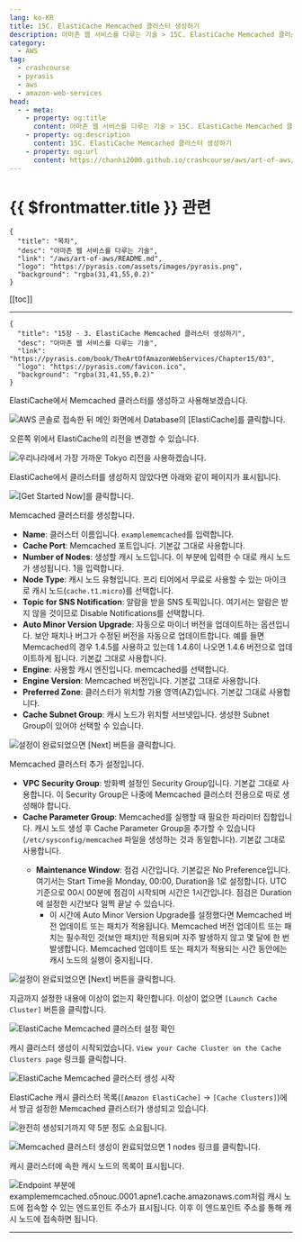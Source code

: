 ```yaml
---
lang: ko-KR
title: 15C. ElastiCache Memcached 클러스터 생성하기
description: 아마존 웹 서비스를 다루는 기술 > 15C. ElastiCache Memcached 클러스터 생성하기
category:
  - AWS
tag: 
  - crashcourse
  - pyrasis
  - aws 
  - amazon-web-services
head:
  - - meta:
    - property: og:title
      content: 아마존 웹 서비스를 다루는 기술 > 15C. ElastiCache Memcached 클러스터 생성하기
    - property: og:description
      content: 15C. ElastiCache Memcached 클러스터 생성하기
    - property: og:url
      content: https://chanhi2000.github.io/crashcourse/aws/art-of-aws/15C.html
---
```


# {{ $frontmatter.title }} 관련

```component VPCard
{
  "title": "목차",
  "desc": "아마존 웹 서비스를 다루는 기술",
  "link": "/aws/art-of-aws/README.md",
  "logo": "https://pyrasis.com/assets/images/pyrasis.png",
  "background": "rgba(31,41,55,0.2)"
}
```

[[toc]]

---

```component VPCard
{
  "title": "15장 - 3. ElastiCache Memcached 클러스터 생성하기",
  "desc": "아마존 웹 서비스를 다루는 기술",
  "link": "https://pyrasis.com/book/TheArtOfAmazonWebServices/Chapter15/03",
  "logo": "https://pyrasis.com/favicon.ico",
  "background": "rgba(31,41,55,0.2)"
}
```

ElastiCache에서 Memcached 클러스터를 생성하고 사용해보겠습니다.

![AWS 콘솔로 접속한 뒤 메인 화면에서 Database의 <FontIcon icon="iconfont icon-select"/>`[ElastiCache]`를 클릭합니다.](https://pyrasis.com/assets/images/TheArtOfAmazonWebServicesChapter15/5_.png)

오른쪽 위에서 ElastiCache의 리전을 변경할 수 있습니다.

![우리나라에서 가장 가까운 Tokyo 리전을 사용하겠습니다.](https://pyrasis.com/assets/images/TheArtOfAmazonWebServicesChapter15/6_.png)

ElastiCache에서 클러스터를 생성하지 않았다면 아래와 같이 페이지가 표시됩니다.

![<FontIcon icon="iconfont icon-select"/>`[Get Started Now]`를 클릭합니다.](https://pyrasis.com/assets/images/TheArtOfAmazonWebServicesChapter15/7_.png)

Memcached 클러스터를 생성합니다.

- **Name**: 클러스터 이름입니다. `examplememcached`를 입력합니다.
- **Cache Port**: Memcached 포트입니다. 기본값 그대로 사용합니다.
- **Number of Nodes**: 생성할 캐시 노드입니다. 이 부분에 입력한 수 대로 캐시 노드가 생성됩니다. 1을 입력합니다.
- **Node Type**: 캐시 노드 유형입니다. 프리 티어에서 무료로 사용할 수 있는 마이크로 캐시 노드(`cache.t1.micro`)를 선택합니다.
- **Topic for SNS Notification**: 알람을 받을 SNS 토픽입니다. 여기서는 알람은 받지 않을 것이므로 Disable Notifications를 선택합니다.
- **Auto Minor Version Upgrade**: 자동으로 마이너 버전을 업데이트하는 옵션입니다. 보안 패치나 버그가 수정된 버전을 자동으로 업데이트합니다. 예를 들면 Memcached의 경우 1.4.5를 사용하고 있는데 1.4.6이 나오면 1.4.6 버전으로 업데이트하게 됩니다. 기본값 그대로 사용합니다.
- **Engine**: 사용할 캐시 엔진입니다. memcached를 선택합니다.
- **Engine Version**: Memcached 버전입니다. 기본값 그대로 사용합니다.
- **Preferred Zone**: 클러스터가 위치할 가용 영역(AZ)입니다. 기본값 그대로 사용합니다.
- **Cache Subnet Group**: 캐시 노드가 위치할 서브넷입니다. 생성한 Subnet Group이 있어야 선택할 수 있습니다.

![설정이 완료되었으면 <FontIcon icon="iconfont icon-select"/>`[Next]` 버튼을 클릭합니다.](https://pyrasis.com/assets/images/TheArtOfAmazonWebServicesChapter15/8_.png)

Memcached 클러스터 추가 설정입니다.

- **VPC Security Group**: 방화벽 설정인 Security Group입니다. 기본값 그대로 사용합니다. 이 Security Group은 나중에 Memcached 클러스터 전용으로 따로 생성해야 합니다.
- **Cache Parameter Group**: Memcached를 실행할 때 필요한 파라미터 집합입니다. 캐시 노드 생성 후 Cache Parameter Group을 추가할 수 있습니다(<FontIcon icon="fas fa-folder-open"/>`/etc/sysconfig/memcached` 파일을 생성하는 것과 동일합니다). 기본값 그대로 사용합니다.
  - **Maintenance Window**: 점검 시간입니다. 기본값은 No Preference입니다. 여기서는 Start Time을 Monday, 00:00, Duration을 1로 설정합니다. UTC 기준으로 00시 00분에 점검이 시작되며 시간은 1시간입니다. 점검은 Duration에 설정한 시간보다 일찍 끝날 수 있습니다.
    - 이 시간에 Auto Minor Version Upgrade를 설정했다면 Memcached 버전 업데이트 또는 패치가 적용됩니다. Memcached 버전 업데이트 또는 패치는 필수적인 것(보안 패치)만 적용되며 자주 발생하지 않고 몇 달에 한 번 발생합니다. Memcached 업데이트 또는 패치가 적용되는 시간 동안에는 캐시 노드의 실행이 중지됩니다.

![설정이 완료되었으면 <FontIcon icon="iconfont icon-select"/>`[Next]` 버튼을 클릭합니다.](https://pyrasis.com/assets/images/TheArtOfAmazonWebServicesChapter15/9_.png)

지금까지 설정한 내용에 이상이 없는지 확인합니다. 이상이 없으면 <FontIcon icon="iconfont icon-select"/>`[Launch Cache Cluster]` 버튼을 클릭합니다.

![ElastiCache Memcached 클러스터 설정 확인](https://pyrasis.com/assets/images/TheArtOfAmazonWebServicesChapter15/10_.png)

캐시 클러스터 생성이 시작되었습니다. <FontIcon icon="fas fa-globe"/>`View your Cache Cluster on the Cache Clusters page` 링크를 클릭합니다.

![ElastiCache Memcached 클러스터 생성 시작](https://pyrasis.com/assets/images/TheArtOfAmazonWebServicesChapter15/11_.png)

ElastiCache 캐시 클러스터 목록(<FontIcon icon="iconfont icon-select"/>`[Amazon ElastiCache]` → `[Cache Clusters]`)에서 방금 설정한 Memcached 클러스터가 생성되고 있습니다.

![완전히 생성되기까지 약 5분 정도 소요됩니다.](https://pyrasis.com/assets/images/TheArtOfAmazonWebServicesChapter15/12_.png)

![Memcached 클러스터 생성이 완료되었으면 1 nodes 링크를 클릭합니다.](https://pyrasis.com/assets/images/TheArtOfAmazonWebServicesChapter15/13_.png)

캐시 클러스터에 속한 캐시 노드의 목록이 표시됩니다.

![Endpoint 부분에 `examplememcached.o5nouc.0001.apne1.cache.amazonaws.com`처럼 캐시 노드에 접속할 수 있는 엔드포인트 주소가 표시됩니다. 이후 이 엔드포인트 주소를 통해 캐시 노드에 접속하면 됩니다.](https://pyrasis.com/assets/images/TheArtOfAmazonWebServicesChapter15/14_.png)


---
